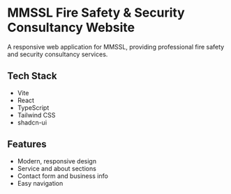# MMSSL Fire Safety & Security Consultancy Website

A responsive web application for MMSSL, providing professional fire safety and security consultancy services.

## Tech Stack

- Vite
- React
- TypeScript
- Tailwind CSS
- shadcn-ui

## Features

- Modern, responsive design
- Service and about sections
- Contact form and business info
- Easy navigation

